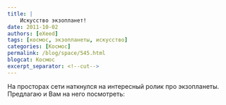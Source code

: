 ```yaml
---
title: |
    Искусство экзопланет!
date: 2011-10-02
authors: [eXeed]
tags: [космос, экзопланеты, искусство]
categories: [Космос]
permalink: /blog/space/545.html
blogcat: Космос
excerpt_separator: <!--cut-->
---
```


На просторах сети наткнулся на интересный ролик про экзопланеты. Предлагаю и Вам на него посмотреть:

<object width="560" height="315"><param name="movie" value="http://www.youtube.com/v/yLzleE4GNqk?version=3&amp;hl=ru_RU"></param><param name="allowFullScreen" value="true"></param><param name="allowscriptaccess" value="always"></param><embed src="http://www.youtube.com/v/yLzleE4GNqk?version=3&amp;hl=ru_RU" type="application/x-shockwave-flash" width="560" height="315" allowscriptaccess="always" allowfullscreen="true"></embed></object>
